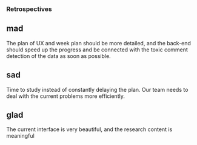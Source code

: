 ### Retrospectives
## mad
The plan of UX and week plan should be more detailed, and the back-end should speed up the progress and be connected with the toxic comment detection of the data as soon as possible. 
## sad
Time to study instead of constantly delaying the plan.
Our team needs to deal with the current problems more efficiently.


## glad
The current interface is very beautiful, and the research content is meaningful

